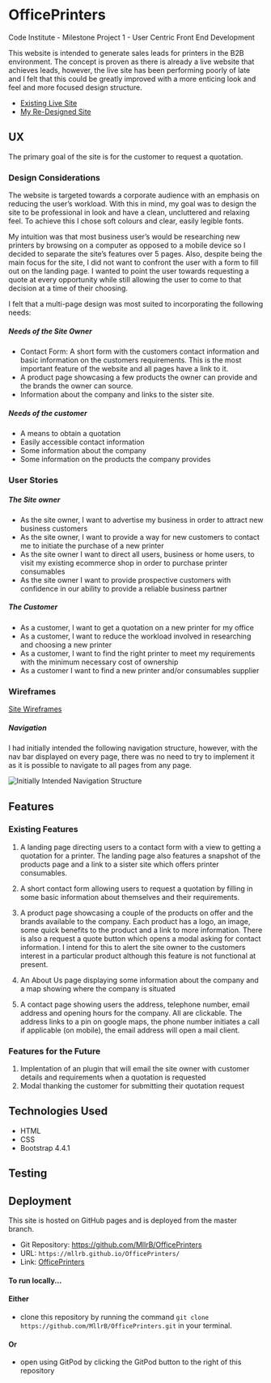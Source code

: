 # OfficePrinters

Code Institute - Milestone Project 1 - User Centric Front End Development

This website is intended to generate sales leads for printers in the B2B environment. The concept is proven as there is already a live website that achieves leads, however, the live site has been performing poorly of late and I felt that this could be greatly improved with a more enticing look and feel and more focused design structure.

* [Existing Live Site](http://www.officeprinters.ie)
* [My Re-Designed Site](https://mllrb.github.io/OfficePrinters/)


## UX

The primary goal of the site is for the customer to request a quotation.

### Design Considerations
The website is targeted towards a corporate audience with an emphasis on reducing the user’s workload. With this in mind, my goal was to design the site to be professional in look and have a clean, uncluttered and relaxing feel. To achieve this I chose soft colours and clear, easily legible fonts.

My intuition was that most business user’s would be researching new printers by browsing on a computer as opposed to a mobile device so I decided to separate the site’s features over 5 pages. Also, despite being the main focus for the site, I did not want to confront the user with a form to fill out on the landing page.  I wanted to point the user towards requesting a quote at every opportunity while still allowing the user to come to that decision at a time of their choosing.

I felt that a multi-page design was most suited to incorporating the following needs:

##### Needs of the Site Owner 
* Contact Form: A short form with the customers contact information and basic information on the customers requirements. This is the most important feature of the website and all pages have a link to it.
* A product page showcasing a few products the owner can provide and the brands the owner can source.
* Information about the company and links to the sister site.

##### Needs of the customer
* A means to obtain a quotation
* Easily accessible contact information
* Some information about the company
* Some information on the products the company provides


### User Stories

##### The Site owner 
* As the site owner, I want to advertise my business in order to attract new business customers
* As the site owner, I want to provide a way for new customers to contact me to initiate the purchase of a new printer
* As the site owner I want to direct all users, business or home users, to visit my existing ecommerce shop in order to purchase printer consumables
* As the site owner I want to provide prospective customers with confidence in our ability to provide a reliable business partner

##### The Customer 
* As a customer, I want to get a quotation on a new printer for my office
* As a customer, I want to reduce the workload involved in researching and choosing a new printer
* As a customer, I want to find the right printer to meet my requirements with the minimum necessary cost of ownership
* As a customer I want to find a new printer and/or consumables supplier


### Wireframes

[Site Wireframes](/OfficePrinters/officeprinters_Wireframes.pdf)

##### Navigation
I had initially intended the following navigation structure, however, with the nav bar displayed on every page, there was no need to try to implement it as it is possible to navigate to all pages from any page.

![Initially Intended Navigation Structure](/OfficePrinters/assets/media/navigation-structure.png)


## Features

### Existing Features
1. A landing page directing users to a contact form with a view to getting a quotation for a printer. The landing page also features a snapshot of the products page and a link to a sister site which offers printer consumables.

1. A short contact form allowing users to request a quotation by filling in some basic information about themselves and their requirements.

1. A product page showcasing a couple of the products on offer and the brands available to the company. Each product has a logo, an image, some quick benefits to the product and a link to more information. There is also a request a quote button which opens a modal asking for contact information. I intend for this to alert the site owner to the customers interest in a particular product although this feature is not functional at present.

1. An About Us page displaying some information about the company and a map showing where the company is situated 

1. A contact page showing users the address, telephone number, email address and opening hours for the company. All are clickable. The address links to a pin on google maps, the phone number initiates a call if applicable (on mobile), the email address will open a mail client.

### Features for the Future
1. Implentation of an plugin that will email the site owner with customer details and requirements when a quotation is requested
1. Modal thanking the customer for submitting their quotation request

## Technologies Used
* HTML
* CSS
* Bootstrap 4.4.1

## Testing

## Deployment
This site is hosted on GitHub pages and is deployed from the master branch.
* Git Repository: https://github.com/MllrB/OfficePrinters
* URL:  `https://mllrb.github.io/OfficePrinters/ `	
* Link: [OfficePrinters](https://mllrb.github.io/OfficePrinters/)

#### To run locally...
#### Either 
* clone this repository by running the command `git clone https://github.com/MllrB/OfficePrinters.git` in your terminal.
#### Or
* open using GitPod by clicking the GitPod button to the right of this repository 



